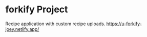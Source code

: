# forkify Project

Recipe application with custom recipe uploads.
https://u-forkify-joey.netlify.app/
